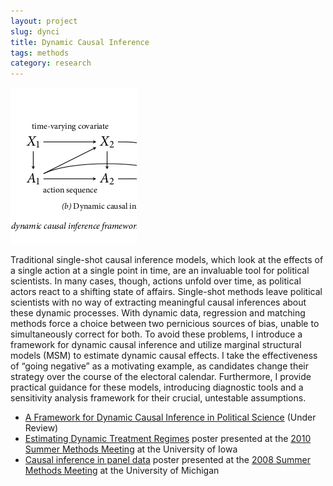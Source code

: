 ```yaml
---
layout: project
slug: dynci
title: Dynamic Causal Inference
tags: methods
category: research
---
```


![Dynamic Causal Inference](/images/dynci.jpg) 

Traditional single-shot causal inference models, which look at the
effects of a single action at a single point in time, are an
invaluable tool for political scientists. In many cases, though,
actions unfold over time, as political actors react to a shifting
state of affairs. Single-shot methods leave political scientists with
no way of extracting meaningful causal inferences about these dynamic
processes. With dynamic data, regression and matching methods force a
choice between two pernicious sources of bias, unable to
simultaneously correct for both. To avoid these problems, I introduce
a framework for dynamic causal inference and utilize marginal
structural models (MSM) to estimate dynamic causal effects. I take the
effectiveness of “going negative” as a motivating example, as
candidates change their strategy over the course of the electoral
calendar.  Furthermore, I provide practical guidance for these models,
introducing diagnostic tools and a sensitivity analysis framework for
their crucial, untestable assumptions.


* [A Framework for Dynamic Causal Inference in Political Science][dynci] (Under Review) 
* [Estimating Dynamic Treatment Regimes][poster2010] poster presented at the [2010 Summer
Methods Meeting][polmeth2010] at the University of Iowa
* [Causal inference in panel data][tsposter] poster presented at the [2008 Summer
Methods Meeting][polmeth2008] at the University of Michigan


[dynci]: /files/papers/dynci.pdf
[poster2010]: /files/papers/panel-poster.pdf
[polmeth2010]: http://www.polisci.uiowa.edu/polmeth/index.html
[tsposter]: /files/papers/tsposter.pdf
[polmeth2008]: http://polmeth.wustl.edu/conferences/methods2008/
